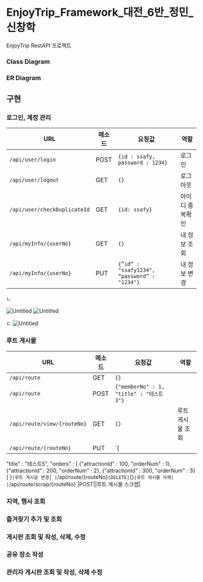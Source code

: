# EnjoyTrip_Framework_대전_6반_정민_신창학

EnjoyTrip RestAPI 프로젝트

### Class Diagram

### ER Diagram

## 구현

### 로그인, 계정 관리
|URL|메소드|요청값|역할|
|---|---|---|---|
|`/api/user/login`|POST|`{id : ssafy, password : 1234}`|로그인|
|`/api/user/logout`|GET|`{}`|로그아웃|
|`/api/user/checkDuplicateId`|GET|`{id: ssafy}`|아이디 중복확인|
|`/api/myInfo/{userNo}`|GET|`{}`|내 정보 조회|
|`/api/myInfo/{userNo}`|PUT|`{”id” : "ssafy1234", “password” : "1234"}`|내 정보 변경|

ㄴ

![Untitled](https://s3-us-west-2.amazonaws.com/secure.notion-static.com/f1e73ac1-c5ff-4065-b4c7-4f85b7ac43e3/Untitled.png)
![Untitled](https://s3-us-west-2.amazonaws.com/secure.notion-static.com/cef55508-a6da-45ce-b150-8bd78cebf06a/Untitled.png)

ㄷ
![Untitled](https://user-images.githubusercontent.com/93763809/235611577-39bc3ef9-2ce8-431f-91b5-7d893d91e3fc.png)

### 루트 게시물

|URL|메소드|요청값|역할|
|---|---|---|---|
|`/api/route`|GET|`{}`|
|`/api/route`|POST|`{"memberNo" : 1, "title" : "테스트3"}`|
|`/api/route/view/{routeNo}`|GET|`{}`|루트 게시물 조회|
|`/api/route/{routeNo}`|PUT|`{
"title" : "테스트5",
"orders" : [
{"attractionId" : 100, "orderNum" : 1},
{"attractionId" : 200, "orderNum" : 2},
{"attractionId" : 300, "orderNum" : 3}
]
}`|루트 게시글 변경|
|`/api/route/{routeNo}`|DELETE|`{}`|루트 게시물 삭제|
|`/api/route/scrap/{routeNo}`|POST||루트 게시물 스크랩|
### 지역, 행사 조회

### 즐겨찾기 추가 및 조회

### 게시판 조회 및 작성, 삭제, 수정

### 공유 장소 작성

### 관리자 게시판 조회 및 작성, 삭제 수정
